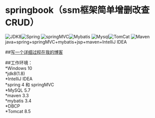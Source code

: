 # springbook（ssm框架简单增删改查CRUD）
![JDK8](https://img.shields.io/badge/jdk-8-brightgreen.svg)![Spring](https://img.shields.io/badge/Sping-4-yellow.svg)
![springMVC](https://img.shields.io/badge/springMVC--orange.svg)![Mybatis](https://img.shields.io/badge/MyBatis-3-yellowgreen.svg)
![Mysql](https://img.shields.io/badge/Mysql-5.7-red.svg)![TomCat](https://img.shields.io/badge/Tomcat-8.5-lightgrey.svg)
![Maven](https://img.shields.io/badge/Maven-3.3-blue.svg)<br>
java+spring+springMVC+mybatis+jsp+maven+IntelliJ IDEA<br>

##[写一个详细过程在我的博客](https://my.oschina.net/finchxu/blog/3007984) <br>

##工作环境：<br>
*Windows 10<br>
*jdk8(1.8)<br>
*IntelliJ IDEA <br>
*spring 4 和 springMVC<br>
*MySQL 5.7<br>
*maven 3.3<br>
*mybatis 3.4<br>
*DBCP<br>
*Tomcat 8.5<br>

